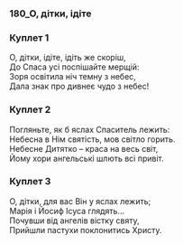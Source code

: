 ### 180_О, дітки, ідіте
### Куплет 1
О, дітки, ідіте, ідіть же скоріш,<br/>До Спаса усі поспішайте мерщій:<br/>Зоря освітила ніч темну з небес,<br/>Дала знак про дивнеє чудо з небес!
### Куплет 2
Погляньте, як б яслах Спаситель лежить:<br/>Небесна в Нім святість, мов світло горить.<br/>Небесне Дитятко – краса на весь світ,<br/>Йому хори ангельські шлють всі привіт.
### Куплет 3
О, дітки, для вас Він у яслах лежить;<br/>Марія і Йосиф Ісуса глядять...<br/>Почувши від ангелів вістку святу,<br/>Прийшли пастухи поклонитись Христу.
